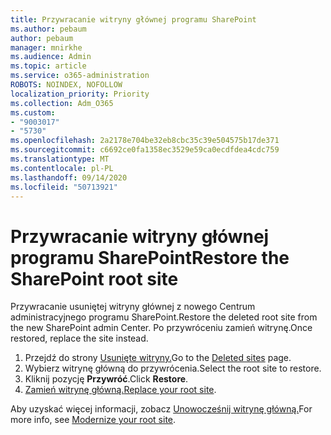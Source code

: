 ```yaml
---
title: Przywracanie witryny głównej programu SharePoint
ms.author: pebaum
author: pebaum
manager: mnirkhe
ms.audience: Admin
ms.topic: article
ms.service: o365-administration
ROBOTS: NOINDEX, NOFOLLOW
localization_priority: Priority
ms.collection: Adm_O365
ms.custom:
- "9003017"
- "5730"
ms.openlocfilehash: 2a2178e704be32eb8cbc35c39e504575b17de371
ms.sourcegitcommit: c6692ce0fa1358ec3529e59ca0ecdfdea4cdc759
ms.translationtype: MT
ms.contentlocale: pl-PL
ms.lasthandoff: 09/14/2020
ms.locfileid: "50713921"
---
```

# <a name="restore-the-sharepoint-root-site"></a><span data-ttu-id="13697-102">Przywracanie witryny głównej programu SharePoint</span><span class="sxs-lookup"><span data-stu-id="13697-102">Restore the SharePoint root site</span></span>

<span data-ttu-id="13697-103">Przywracanie usuniętej witryny głównej z nowego Centrum administracyjnego programu SharePoint.</span><span class="sxs-lookup"><span data-stu-id="13697-103">Restore the deleted root site from the new SharePoint admin Center.</span></span> <span data-ttu-id="13697-104">Po przywróceniu zamień witrynę.</span><span class="sxs-lookup"><span data-stu-id="13697-104">Once restored, replace the site instead.</span></span>

1. <span data-ttu-id="13697-105">Przejdź do strony [Usunięte witryny.](https://admin.microsoft.com/sharepoint?page=recycleBin&modern=true)</span><span class="sxs-lookup"><span data-stu-id="13697-105">Go to the [Deleted sites](https://admin.microsoft.com/sharepoint?page=recycleBin&modern=true) page.</span></span> 
2. <span data-ttu-id="13697-106">Wybierz witrynę główną do przywrócenia.</span><span class="sxs-lookup"><span data-stu-id="13697-106">Select the root site to restore.</span></span>
3. <span data-ttu-id="13697-107">Kliknij pozycję **Przywróć**.</span><span class="sxs-lookup"><span data-stu-id="13697-107">Click **Restore**.</span></span>
4. <span data-ttu-id="13697-108">[Zamień witrynę główną.](https://docs.microsoft.com/sharepoint/troubleshoot/sites/url-that-resides-under-root-site-collection-is-broken)</span><span class="sxs-lookup"><span data-stu-id="13697-108">[Replace your root site](https://docs.microsoft.com/sharepoint/troubleshoot/sites/url-that-resides-under-root-site-collection-is-broken).</span></span>

<span data-ttu-id="13697-109">Aby uzyskać więcej informacji, zobacz [Unowocześnij witrynę główną.](https://docs.microsoft.com/sharepoint/modern-root-site)</span><span class="sxs-lookup"><span data-stu-id="13697-109">For more info, see [Modernize your root site](https://docs.microsoft.com/sharepoint/modern-root-site).</span></span>
